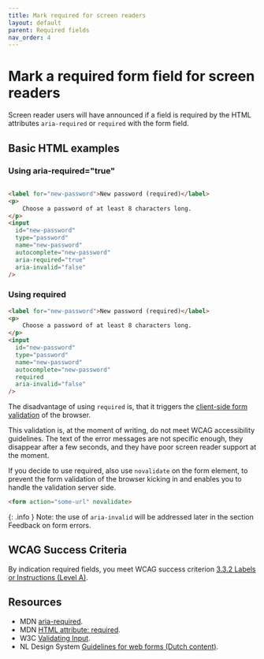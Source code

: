 ```yaml
---
title: Mark required for screen readers
layout: default
parent: Required fields
nav_order: 4
---
```


# Mark a required form field for screen readers

Screen reader users will have announced if a field is required by the HTML attributes `aria-required` or `required` with the form field.

## Basic HTML examples

### Using aria-required="true"

```html

<label for="new-password">New password (required)</label>
<p>
    Choose a password of at least 8 characters long.
</p>
<input
  id="new-password"
  type="password"
  name="new-password"
  autocomplete="new-password"
  aria-required="true"
  aria-invalid="false"
/>

```

### Using required


```html
<label for="new-password">New password (required)</label>
<p>
    Choose a password of at least 8 characters long.
</p>
<input
  id="new-password"
  type="password"
  name="new-password"
  autocomplete="new-password"
  required
  aria-invalid="false"
/>

```


The disadvantage of using `required` is, that it triggers the [client-side form validation](https://developer.mozilla.org/en-US/docs/Learn_web_development/Extensions/Forms/Form_validation) of the browser. 

This validation is, at the moment of writing, do not meet WCAG accessibility guidelines. The text of the error messages are not specific enough, they disappear after a few seconds, and they have poor screen reader support at the moment.

If you decide to use required, also use `novalidate` on the form element, to prevent the form validation of the browser kicking in and enables you to handle the validation server side.

```html
<form action="some-url" novalidate>
```

{: .info }
Note: the use of `aria-invalid` will be addressed later in the section Feedback on form errors.


## WCAG Success Criteria

By indication required fields, you meet WCAG success criterion [3.3.2 Labels or Instructions (Level A)](https://www.w3.org/WAI/WCAG22/quickref/#labels-or-instructions).

## Resources
- MDN [aria-required](https://developer.mozilla.org/en-US/docs/Web/Accessibility/ARIA/Reference/Attributes/aria-required).
- MDN [HTML attribute: required](https://developer.mozilla.org/en-US/docs/Web/HTML/Reference/Attributes/required).
- W3C [Validating Input](https://www.w3.org/WAI/tutorials/forms/validation/).
- NL Design System [Guidelines for web forms (Dutch content)](https://nldesignsystem.nl/richtlijnen/formulieren/).

